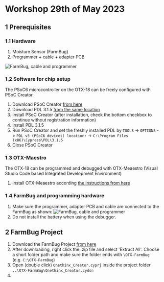 # Workshop 29th of May 2023

## 1 Prerequisites
### 1.1 Hardware
1. Moisture Sensor (FarmBug)
1. Programmer + cable + adapter PCB

![FarmBug, cable and programmer](https://github.com/onethinx/Workshop_18May2023/blob/main/Assets/FarmBug%20&%20programmer.jpeg?raw=true)

### 1.2 Software for chip setup
The PSoC6 microcontroller on the OTX-18 can be freely configured with PSoC Creator
1. Download PSoC Creator [from here](https://drive.google.com/drive/folders/17IZQReRqCk6mNGf5SMYcHy2We6gLfeac?usp=share_link)
1. Download PDL 3.1.5 [from the same location](https://drive.google.com/drive/folders/17IZQReRqCk6mNGf5SMYcHy2We6gLfeac?usp=share_link)
1. Install PSoC Creator (after installation, check the bottom checkbox to continue without registration information)
1. Install PDL 3.1.5
1. Run PSoC Creator and set the freshly installed PDL by `TOOLS` -> `OPTIONS` -> `PDL v3 (PSoC6 devices) location:` -> `C:\Program Files (x86)\Cypress\PDL\3.1.5`
1. Close PSoC Creator

### 1.3 OTX-Maestro
The OTX-18 can be programmed and debugged with OTX-Meaestro (Visual Studio Code based Integrated Development Environment)
1. Install OTX-Meaestro according [the instructions from here](https://github.com/onethinx/OTX-Maestro-Windows)

### 1.4 FarmBug and programming hardware
1. Make sure the programmer, adapter PCB and cable are connected to the FarmBug as shown:
 ![FarmBug, cable and programmer](https://github.com/onethinx/Workshop_18May2023/blob/main/Assets/Connection.jpg?raw=true)
1. Do not install the battery when using the debugger.


## 2 FarmBug Project

1. Download the FarmBug Project [from here](https://github.com/onethinx/Workshop_29May2023/raw/main/Assets/OTX-FarmBug.zip)
1. After downloading, right click the .zip file and select 'Extract All'. Choose a short folder path and make sure the folder ends with `\OTX-FarmBug` (e.g. `C:\OTX-FarmBug`)
1. Open (double click) `Onethinx_Creator.cyprj` inside the project folder `..\OTX-FarmBug\Onethinx_Creator.cydsn`
1. 
